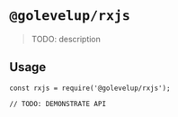# `@golevelup/rxjs`

> TODO: description

## Usage

```
const rxjs = require('@golevelup/rxjs');

// TODO: DEMONSTRATE API
```

